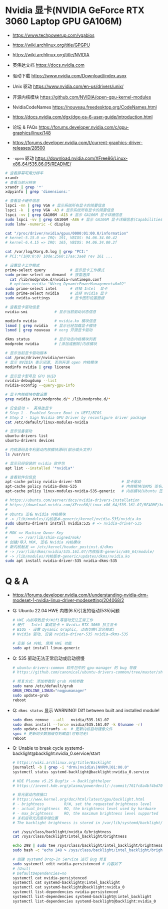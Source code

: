 # Nvidia 显卡(NVIDIA GeForce RTX 3060 Laptop GPU GA106M)

- https://www.techpowerup.com/vgabios
- https://wiki.archlinux.org/title/GPGPU
- https://wiki.archlinux.org/title/NVIDIA

- 英伟达文档 https://docs.nvidia.com
- 驱动下载 https://www.nvidia.com/Download/index.aspx
- Unix 驱动 https://www.nvidia.com/en-us/drivers/unix/
- 开源内核模块 https://github.com/NVIDIA/open-gpu-kernel-modules
- NvidiaCodeNames https://nouveau.freedesktop.org/CodeNames.html
- https://docs.nvidia.com/dgx/dgx-os-6-user-guide/introduction.html
- 论坛 & FAQs https://forums.developer.nvidia.com/c/gpu-graphics/linux/148
- https://forums.developer.nvidia.com/t/current-graphics-driver-releases/28500
- `-open` 驱动 https://download.nvidia.com/XFree86/Linux-x86_64/535.86.05/README/

```bash
# 查看屏幕可用分辨率
xrandr
# 查看当前分辨率
xrandr | grep '*'
xdpyinfo | grep 'dimensions:'

# 查看显卡硬件信息
lspci -nn | grep VGA # 显示系统所有显卡的简要信息
lspci -k  | grep VGA -A3 # 显示系统所有显卡的简要信息
lspci -vv | grep GA106M -A15 # 显示 GA106M 显卡详细信息
sudo lspci -vv | grep GA106M -A86 # 显示 GA106M 显卡详细信息(Capabilities ...)
sudo lshw -numeric -C display

cat "/proc/driver/nvidia/gpus/0000:01:00.0/information"
# kernel-5.15.0 => IRQ: 191, VBIOS: 94.06.34.00.42
# kernel-6.4.15 => IRQ: 165, VBIOS: 94.06.34.00.2f

cat /var/log/Xorg.0.log | grep "PCI:"
# PCI:*(1@0:0:0) 10de:2560:17aa:3ae8 rev 161 ...

# 设置显卡工作模式
prime-select query           # 显示显卡工作模式
sudo prime-select on-demand  # 按需选择
  cat /lib/modprobe.d/nvidia-runtimepm.conf
  # options nvidia "NVreg_DynamicPowerManagement=0x02"
sudo prime-select intel      # 选择 Intel  显卡
sudo prime-select nvidia     # 选择 Nvidia 显卡
sudo nvidia-settings         # 显卡图形设置面板

# 查看显卡驱动信息
nvidia-smi            # 显示当前驱动状态信息

modinfo nvidia        # nvidia.ko 模块信息
lsmod | grep nvidia   # 显示已经加载显卡模块
lsmod | grep nouveau  # xorg 开源显卡驱动

dkms status           # 显示动态内核模块列表
modprobe nvidia       # [添加或删除]内核模块

# 显示当前显卡驱动版本
cat /proc/driver/nvidia/version
# 显示 NVIDIA 表示闭源, 否则开源 open 内核模块
modinfo nvidia | grep license

# 显示显卡型号及 GPU UUID
nvidia-debugdump --list
nvidia-xconfig --query-gpu-info

# 显卡内核模块参数设置
grep nvidia /etc/modprobe.d/* /lib/modprobe.d/*

# 安全启动 +  英伟达显卡
# Step 1 - Enabled Secure Boot in UEFI/BIOS
# Step 2 - Sign Nvidia GPU Driver by reconfigure driver package
cat /etc/default/linux-modules-nvidia

# 显示设备驱动
ubuntu-drivers list
ubuntu-drivers devices

# 内核源码及专利驱动内核模块源码(部分或头文件)
ls /usr/src

# 显示已经安装的 nvidia 软件包
apt list --installed '*nvidia*'

# 查看软件包信息
apt-cache policy nvidia-driver-535                  # 显卡驱动
apt-cache policy nvidia-dkms-535                    # 内核模块(DKMS 签名)
apt-cache policy linux-modules-nvidia-535-generic   # 内核模块(Ubuntu 签名)

# https://ubuntu.com/server/docs/nvidia-drivers-installation
# https://download.nvidia.com/XFree86/Linux-x86_64/535.161.07/README/kernel_open.html
#
# Ubuntu 签名 Nvidia 内核模块
# -> /lib/modules/内核版本-generic/kernel/nvidia-535/nvidia.ko
sudo ubuntu-drivers install nvidia:535 # => nvidia-driver-535
#
# MOK => Machine Owner Key
#     => /var/lib/shim-signed/mok/
# 创建/导入 MOK, 签名 Nvidia 内核模块
# 新内核触发 => /etc/kernel/header_postinst.d/dkms
# -> /var/lib/dkms/nvidia/535.161.07/内核版本-generic/x86_64/module/
# -> /lib/modules/内核版本-generic/updates/dkms/nvidia.ko
sudo apt install nvidia-driver-535 nvidia-dkms-535
```

# Q & A

- https://forums.developer.nvidia.com/t/understanding-nvidia-drm-modeset-1-nvidia-linux-driver-modesetting/204068/2

- Q: Ubuntu 22.04 HWE 内核(6.5)引发的驱动(535)问题

  ```bash
  # HWE 内核导致显卡/Wifi等驱动无法正常工作
  # 硬件 - Intel 集成显卡 + Nvidia RTX 3060 独立显卡
  # BIOS - 设置 Dynamic Graphic, 动态切换(混合模式)
  # Nvidia 驱动, 安装 nvidia-driver-535 nvidia-dkms-535

  # 安装 GA 内核, 禁用 HWE 功能
  sudo apt install linux-generic
  ```

- Q: 535 驱动无法正常启动或启动很慢

  ```bash
  # ubuntu-drivers-common 软件包中的 gpu-manager 的 bug 导致
  # https://github.com/canonical/ubuntu-drivers-common/tree/master/share/hybrid

  # 修复方式: 添加参数到 grub 内核参数
  sudo nano /etc/default/grub
  GRUB_CMDLINE_LINUX="nogpumanager"
  sudo update-grub
  reboot
  ```

- Q: `dkms status` 显示 WARNING! Diff between built and installed module!

  ```bash
  sudo dkms remove  --all   nvidia/535.161.07
  sudo dkms install --force nvidia/535.161.07 -k $(uname -r)
  sudo update-initramfs -u  # 更新内核启动镜像文件
  sync # 更新同步数据缓存到磁盘(可有可无)
  reboot
  ```

- Q: Unable to break cycle systemd-backlight@backlight:nvidia_0.service/start

  ```bash
  # https://wiki.archlinux.org/title/Backlight
  journalctl -b | grep -i "drm\|nvidia\|NVRM\|01:00.0"
  systemctl status systemd-backlight@backlight:nvidia_0.service

  # KDE Plasma v5.25 Bugfix -> Backlighthelper
  # https://invent.kde.org/plasma/powerdevil/-/commit/761fc8a4bf4bd70bcd9aca63fc67382c94ecf884

  # 背光驱动内核接口
  # https://www.kernel.org/doc/html/latest/gpu/backlight.html
  # - brightness         R/W, set the requested brightness level
  # - actual_brightness  RO, the brightness level used by hardware
  # - max_brightness     RO, the maximum brightness level supported
  # 关机后背光亮度存储位置
  # The backlight brightness is stored in /var/lib/systemd/backlight/

  cat /sys/class/backlight/nvidia_0/brightness
  cat /sys/class/backlight/intel_backlight/brightness

  echo 298 | sudo tee /sys/class/backlight/intel_backlight/brightness
  sudo bash -c "echo 248 > /sys/class/backlight/intel_backlight/brightness"

  # 创建 systemd Drop-In Service 进行 Bug 修复
  sudo systemctl edit nvidia-persistenced # 内容如下
  # [Unit]
  # DefaultDependencies=no
  systemctl cat nvidia-persistenced
  systemctl cat systemd-backlight@:intel_backlight
  systemctl cat systemd-backlight@backlight:nvidia_0
  systemctl list-dependencies nvidia-persistenced
  systemctl list-dependencies systemd-backlight@:intel_backlight
  systemctl list-dependencies systemd-backlight@backlight:nvidia_0
  ```
